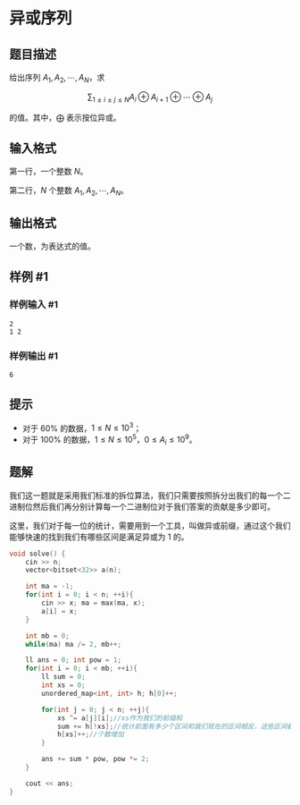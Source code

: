 # 异或序列

## 题目描述

给出序列 $A_1,A_2,\cdots,A_N$，求

$$\sum_{1\le i\le j\le N} A_i\oplus A_{i+1}\oplus\cdots\oplus A_j$$

的值。其中，$\bigoplus$ 表示按位异或。

## 输入格式

第一行，一个整数 $N$。

第二行，$N$ 个整数 $A_1,A_2,\cdots,A_N$。

## 输出格式

一个数，为表达式的值。

## 样例 #1

### 样例输入 #1

```
2
1 2
```

### 样例输出 #1

```
6
```

## 提示

- 对于 $60\%$ 的数据，$1 \le N \le 10^3$；
- 对于 $100\%$ 的数据，$1 \le N \le 10^5$，$0 \le A_i \le 10^9$。

## 题解
我们这一题就是采用我们标准的拆位算法，我们只需要按照拆分出我们的每一个二进制位然后我们再分别计算每一个二进制位对于我们答案的贡献是多少即可。

这里，我们对于每一位的统计，需要用到一个工具，叫做异或前缀，通过这个我们能够快速的找到我们有哪些区间是满足异或为 1 的。

```cpp
void solve() {
    cin >> n;
    vector<bitset<32>> a(n);

    int ma = -1;
    for(int i = 0; i < n; ++i){
        cin >> x; ma = max(ma, x);
        a[i] = x;
    }

    int mb = 0;
    while(ma) ma /= 2, mb++;

    ll ans = 0; int pow = 1;
    for(int i = 0; i < mb; ++i){
        ll sum = 0;
        int xs = 0;
        unordered_map<int, int> h; h[0]++;

        for(int j = 0; j < n; ++j){
            xs ^= a[j][i];//xs作为我们的前缀和
            sum += h[!xs];//统计前面有多少个区间和我们现在的区间相反，这些区间都要选上，
            h[xs]++;//个数增加
        }

        ans += sum * pow, pow *= 2;
    }

    cout << ans;
}
```